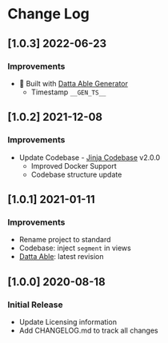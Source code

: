 # Change Log

## [1.0.3] 2022-06-23
### Improvements

- 🚀 Built with [Datta Able Generator](https://appseed.us/generator/datta-able/) 
  - Timestamp `__GEN_TS__` 

## [1.0.2] 2021-12-08
### Improvements

- Update Codebase - [Jinja Codebase](https://github.com/app-generator/boilerplate-code-jinja/releases) v2.0.0
  - Improved Docker Support
  - Codebase structure update

## [1.0.1] 2021-01-11
### Improvements

- Rename project to standard
- Codebase: inject `segment` in views
- [Datta Able](https://github.com/codedthemes/datta-able-bootstrap-dashboard): latest revision

## [1.0.0] 2020-08-18
### Initial Release

- Update Licensing information
- Add CHANGELOG.md to track all changes
